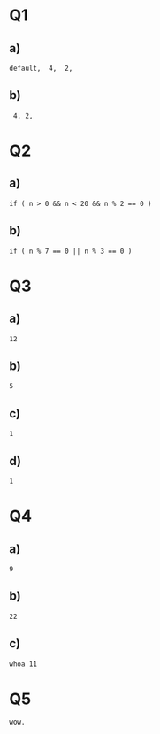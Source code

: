 # Q1
## a)
```
default,  4,  2,
```
## b)
```
 4, 2,
```
# Q2
## a)
```
if ( n > 0 && n < 20 && n % 2 == 0 )
```
## b)
```
if ( n % 7 == 0 || n % 3 == 0 )
```
# Q3
## a)
```
12
```
## b)
```
5
```
## c)
```
1
```
## d)
```
1
```
# Q4
## a)
```
9
```
## b)
```
22
```
## c)
```
whoa 11
```
# Q5
```
WOW.
```
